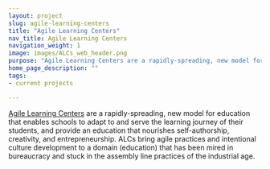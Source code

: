 ```yaml
---
layout: project
slug: agile-learning-centers
title: "Agile Learning Centers"
nav_title: Agile Learning Centers
navigation_weight: 1
image: images/ALCs_web_header.png
purpose: "Agile Learning Centers are a rapidly-spreading, new model for education that enables schools to adapt to and serve the learning journey of their students, and provide an education that nourishes self-authorship, creativity, and entrepreneurship."
home_page_description: ""
tags:
- current projects

---
```

[Agile Learning Centers](http://agilelearningcenters.org/) are a rapidly-spreading, new model for education that enables schools to adapt to and serve the learning journey of their students, and provide an education that nourishes self-authorship, creativity, and entrepreneurship. ALCs bring agile practices and intentional culture development to a domain (education) that has been mired in bureaucracy and stuck in the assembly line practices of the industrial age.
